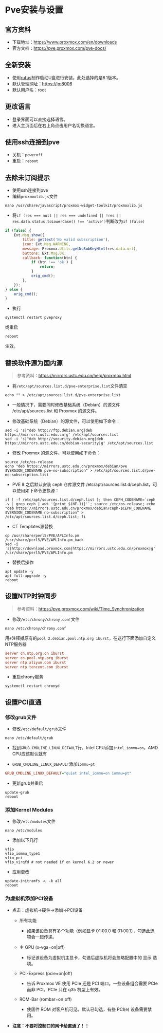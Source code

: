 # Pve安装与设置

## 官方资料

+ 下载地址：<https://www.proxmox.com/en/downloads>
+ 官方文档：<https://pve.proxmox.com/pve-docs/>

## 全新安装

+ 使用[rufus](https://rufus.ie)制作启动U盘进行安装，此处选择的是8.1版本。
+ 默认管理网址：<https://ip:8006>
+ 默认用户名：root

## 更改语言

+ 登录界面可以直接选择语言。
+ 进入主页面后在右上角点击用户名切换语言。

## 使用ssh连接到pve

+ 关机：```poweroff```
+ 重启：```reboot```

## 去除未订阅提示

+ 使用ssh连接到pve
+ 编辑```proxmoxlib.js```文件

```shell
nano /usr/share/javascript/proxmox-widget-toolkit/proxmoxlib.js
```

+ 将```if (res === null || res === undefined || !res || res.data.status.toLowerCase() !== 'active')```判断改为```if (false)```

```js
if (false) {
    Ext.Msg.show({
        title: gettext('No valid subscription'),
        icon: Ext.Msg.WARNING,
        message: Proxmox.Utils.getNoSubKeyHtml(res.data.url),
        buttons: Ext.Msg.OK,
        callback: function(btn) {
            if (btn !== 'ok') {
                return;
            }
            orig_cmd();
        },
    });
} else {
    orig_cmd();
}
```

+ 执行

```shell
systemctl restart pveproxy
```

或重启

```shell
reboot
```

生效。

## 替换软件源为国内源

> 参考资料：<https://mirrors.ustc.edu.cn/help/proxmox.html>

+ 将```/etc/apt/sources.list.d/pve-enterprise.list```文件清空

```shell
echo "" > /etc/apt/sources.list.d/pve-enterprise.list
```

+ 一般情况下，需要同时修改基础系统（Debian）的源文件 /etc/apt/sources.list 和 Proxmox 的源文件。

+ 修改基础系统（Debian）的源文件，可以使用如下命令：

```shell
sed -i 's|^deb http://ftp.debian.org|deb https://mirrors.ustc.edu.cn|g' /etc/apt/sources.list
sed -i 's|^deb http://security.debian.org|deb https://mirrors.ustc.edu.cn/debian-security|g' /etc/apt/sources.list
```

+ 修改 Proxmox 的源文件，可以使用如下命令：

```shell
source /etc/os-release
echo "deb https://mirrors.ustc.edu.cn/proxmox/debian/pve $VERSION_CODENAME pve-no-subscription" > /etc/apt/sources.list.d/pve-no-subscription.list
```

+ PVE 8 之后默认安装 ceph 仓库源文件 /etc/apt/sources.list.d/ceph.list，可以使用如下命令更换源：

```shell
if [ -f /etc/apt/sources.list.d/ceph.list ]; then CEPH_CODENAME=`ceph -v | grep ceph | awk '{print $(NF-1)}'`; source /etc/os-release; echo "deb https://mirrors.ustc.edu.cn/proxmox/debian/ceph-$CEPH_CODENAME $VERSION_CODENAME no-subscription" > /etc/apt/sources.list.d/ceph.list; fi
```

+ CT Templates源替换

```shell
cp /usr/share/perl5/PVE/APLInfo.pm /usr/share/perl5/PVE/APLInfo.pm_back
sed -i 's|http://download.proxmox.com|https://mirrors.ustc.edu.cn/proxmox|g' /usr/share/perl5/PVE/APLInfo.pm
```

+ 替换后操作

```shell
apt update -y
apt full-upgrade -y
reboot
```

## 设置NTP时钟同步

> 参考资料：<https://pve.proxmox.com/wiki/Time_Synchronization>

+ 修改```/etc/chrony/chrony.conf```文件

```shell
nano /etc/chrony/chrony.conf
```

用```#```注释掉原有的```pool 2.debian.pool.ntp.org iburst```，在这行下面添加自定义NTP服务器

```conf
server cn.ntp.org.cn iburst
server cn.pool.ntp.org iburst
server ntp.aliyun.com iburst
server ntp.tencent.com iburst
```

+ 重启chrony服务

```shell
systemctl restart chronyd
```

## 设置PCI直通

### 修改grub文件

+ 修改```/etc/default/grub```文件

```shell
nano /etc/default/grub
```

+ 找到```GRUB_CMDLINE_LINUX_DEFAULT```行，Intel CPU添加```intel_iommu=on```，AMD CPU应该默认就有

+ ```GRUB_CMDLINE_LINUX_DEFAULT```添加```iommu=pt```

```ini
GRUB_CMDLINE_LINUX_DEFAULT="quiet intel_iommu=on iommu=pt"
```

+ 更新grub并重启

```shell
update-grub
reboot
```

### 添加Kernel Modules

+ 修改```/etc/modules```文件

```shell
nano /etc/modules
```

+ 添加以下几行

```shell
vfio
vfio_iommu_type1
vfio_pci
vfio_virqfd # not needed if on kernel 6.2 or newer
```

+ 应用更改

```shell
update-initramfs -u -k all
reboot
```

### 为虚拟机添加PCI设备

+ 点击：虚拟机->硬件->添加->PCI设备
  + 所有功能
    + 如果该设备具有多个功能（例如显卡 01:00.0 和 01:00.1），勾选此选项会一起传递。

  + 主 GPU (x-vga=on|off)
    + 标记该设备为虚拟机主显卡，勾选后虚拟机将会忽略配置中的 显示 选项。

  + PCI-Express (pcie=on|off)
    + 告诉 Proxmox VE 使用 PCIe 还是 PCI 端口。一些设备组合需要 PCIe 而非 PCI。PCIe 只在 q35 机型上有效。

  + ROM-Bar (rombar=on|off)
    + 使固件 ROM 对客户机可见。默认已勾选，有些 PCI(e) 设备需要禁用。

+ **注意：不要将控制口的网卡给直通了！！**
